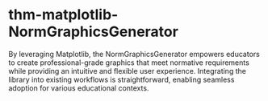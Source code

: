# thm-matplotlib-NormGraphicsGenerator
By leveraging Matplotlib, the NormGraphicsGenerator empowers educators to create professional-grade graphics that meet normative requirements while providing an intuitive and flexible user experience. Integrating the library into existing workflows is straightforward, enabling seamless adoption for various educational contexts.
